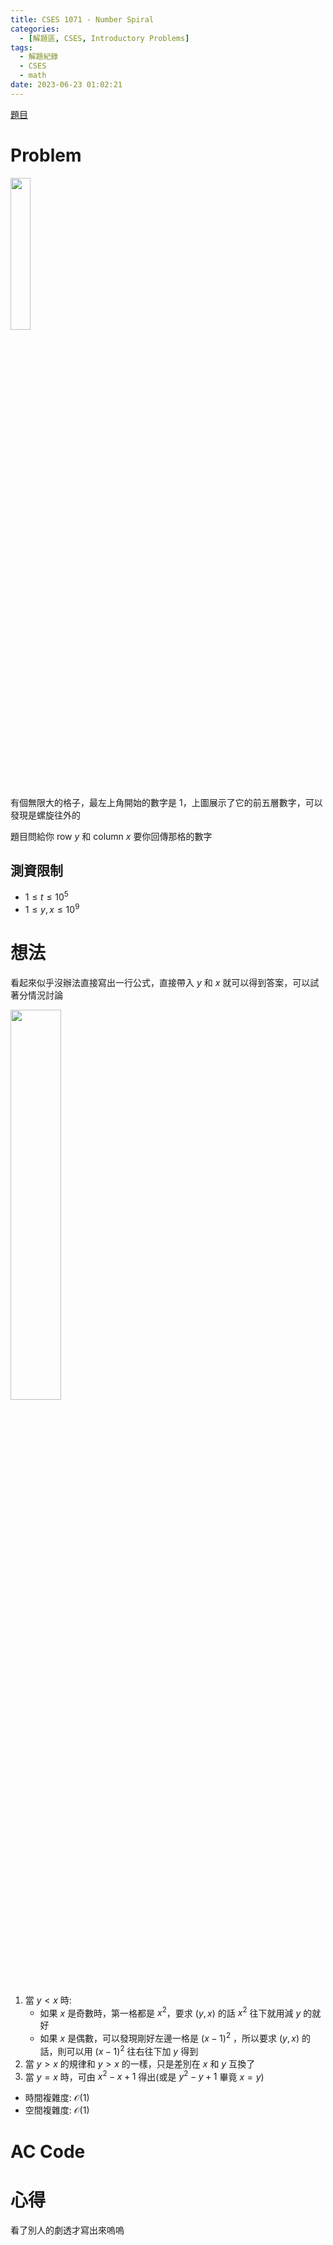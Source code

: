 ```yaml
---
title: CSES 1071 - Number Spiral
categories:
  - [解題區, CSES, Introductory Problems]
tags:
  - 解題紀錄
  - CSES
  - math
date: 2023-06-23 01:02:21
---
```


[題目](https://cses.fi/problemset/task/1071)

# Problem

<img src="https://hackmd.io/_uploads/BJyBJZMdn.png" width="25%">

有個無限大的格子，最左上角開始的數字是 $1$，上圖展示了它的前五層數字，可以發現是螺旋往外的

題目問給你 row $y$ 和 column $x$ 要你回傳那格的數字

## 測資限制

- $1 \le t \le 10^5$
- $1 \le y, x \le 10^9$

# 想法

看起來似乎沒辦法直接寫出一行公式，直接帶入 $y$ 和 $x$ 就可以得到答案，可以試著分情況討論

<img src="https://hackmd.io/_uploads/rksNWbzd2.png" width="40%">

1. 當 $y < x$ 時:
    - 如果 $x$ 是奇數時，第一格都是 $x^2$，要求 $(y,x)$ 的話 $x^2$ 往下就用減 $y$ 的就好
    - 如果 $x$ 是偶數，可以發現剛好左邊一格是 $(x-1)^2$ ，所以要求 $(y,x)$ 的話，則可以用 $(x-1)^2$ 往右往下加  $y$ 得到
2. 當 $y > x$ 的規律和 $y > x$ 的一樣，只是差別在 $x$ 和 $y$ 互換了
3. 當 $y = x$ 時，可由 $x^2 - x + 1$ 得出(或是 $y^2 - y + 1$ 畢竟 $x=y$)

- 時間複雜度: $\mathcal{O}(1)$
- 空間複雜度: $\mathcal{O}(1)$

# AC Code

<script src="https://emgithub.com/embed-v2.js?target=https%3A%2F%2Fgithub.com%2Froy4801%2Fsolved_problems%2Fblob%2Fmaster%2Fcses%2FNumber_Spiral.cpp&style=github&type=code&showBorder=on&showLineNumbers=on&showFileMeta=on&showFullPath=on&showCopy=on"></script>

# 心得

看了別人的劇透才寫出來嗚嗚
